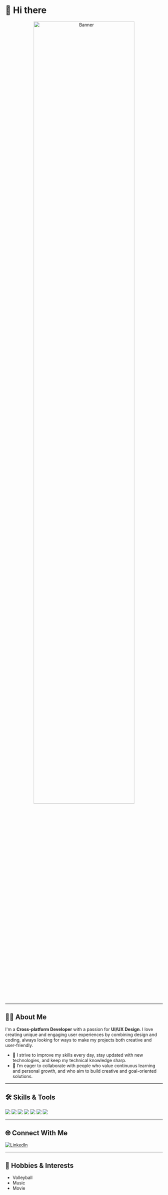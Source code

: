 # 👋 Hi there

<p align="center">
  <img src="[https://github.com/IamHo3ein-dev/IamHo3ein-dev/edit/master/image/banner.jpg](https://raw.githubusercontent.com/IamHo3ein-dev/IamHo3ein-dev/master/image/banner.jpg
)" alt="Banner" width="80%" />
  <!-- Replace the above link with your custom banner if you create one! -->
</p>

---

## 👨‍💻 About Me

I'm a **Cross-platform Developer** with a passion for **UI/UX Design**. I love creating unique and engaging user experiences by combining design and coding, always looking for ways to make my projects both creative and user-friendly.

- 🌱 I strive to improve my skills every day, stay updated with new technologies, and keep my technical knowledge sharp.
- 🤝 I’m eager to collaborate with people who value continuous learning and personal growth, and who aim to build creative and goal-oriented solutions.

---

## 🛠️ Skills & Tools

<p>
  <img src="https://img.shields.io/badge/Dart-0175C2?style=for-the-badge&logo=dart&logoColor=white" />
  <img src="https://img.shields.io/badge/Flutter-02569B?style=for-the-badge&logo=flutter&logoColor=white" />
  <img src="https://img.shields.io/badge/Figma-F24E1E?style=for-the-badge&logo=figma&logoColor=white" />
  <img src="https://img.shields.io/badge/HTML5-E34F26?style=for-the-badge&logo=html5&logoColor=white" />
  <img src="https://img.shields.io/badge/CSS3-1572B6?style=for-the-badge&logo=css3&logoColor=white" />
  <img src="https://img.shields.io/badge/JavaScript-F7DF1E?style=for-the-badge&logo=javascript&logoColor=black" />
  <img src="https://img.shields.io/badge/Python-3776AB?style=for-the-badge&logo=python&logoColor=white" />
</p>

---

## 🌐 Connect With Me

[![LinkedIn](https://img.shields.io/badge/LinkedIn-0A66C2?style=for-the-badge&logo=linkedin&logoColor=white)](https://www.linkedin.com/in/hossein-bakhtiari-5825142a3?utm_source=share&utm_campaign=share_via&utm_content=profile&utm_medium=ios_app)

---

## 🎾 Hobbies & Interests

- Volleyball
- Music
- Movie
